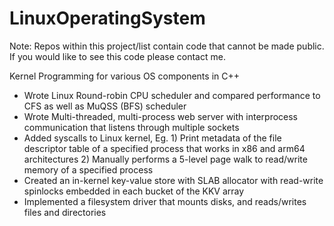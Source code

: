 # LinuxOperatingSystem

Note: Repos within this project/list contain code that cannot be made public. If you would like to see this code please contact me.

Kernel Programming for various OS components in C++
- Wrote Linux Round-robin CPU scheduler and compared performance to CFS as well as MuQSS (BFS) scheduler
- Wrote Multi-threaded, multi-process web server with interprocess communication that listens through multiple sockets
- Added syscalls to Linux kernel, Eg. 1) Print metadata of the file descriptor table of a specified process that works in x86 and arm64 architectures 2) Manually performs a 5-level page walk to read/write memory of a specified process
- Created an in-kernel key-value store with SLAB allocator with read-write spinlocks embedded in each bucket of the KKV array
- Implemented a filesystem driver that mounts disks, and reads/writes files and directories
